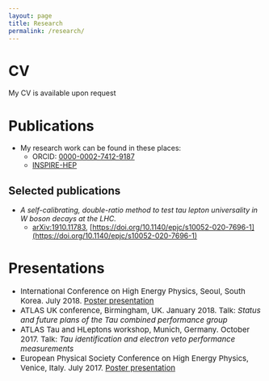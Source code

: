 ```yaml
---
layout: page
title: Research
permalink: /research/
---
```


# CV
My CV is available upon request

# Publications

- My research work can be found in these places:
	- ORCID: [0000-0002-7412-9187](https://orcid.org/0000-0002-7412-9187)
	- [INSPIRE-HEP](https://inspirehep.net/authors/1511801)

## Selected publications
- _A self-calibrating, double-ratio method to test tau lepton universality in W boson decays at the LHC._
	- [arXiv:1910.11783](https://arxiv.org/abs/1910.11783), [https://doi.org/10.1140/epjc/s10052-020-7696-1](https://doi.org/10.1140/epjc/s10052-020-7696-1)

# Presentations
- <span style="font-size:15px;">International Conference on High Energy Physics, Seoul, South Korea. July 2018. [Poster presentation](https://cds.cern.ch/record/2634682)</span>
- <span style="font-size:15px;">ATLAS UK conference, Birmingham, UK. January 2018. Talk: _Status and future plans of the Tau combined performance group_</span>
- <span style="font-size:15px;">ATLAS Tau and HLeptons workshop, Munich, Germany. October 2017. Talk: _Tau identification and electron veto performance measurements_</span>
- <span style="font-size:15px;">European Physical Society Conference on High Energy Physics, Venice, Italy. July 2017. [Poster presentation](https://cds.cern.ch/record/2274251/)</span>
